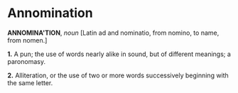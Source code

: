 # Annomination

**ANNOMINA'TION**, _noun_ \[Latin ad and nominatio, from nomino, to name, from nomen.\]

**1.** A pun; the use of words nearly alike in sound, but of different meanings; a paronomasy.

**2.** Alliteration, or the use of two or more words successively beginning with the same letter.